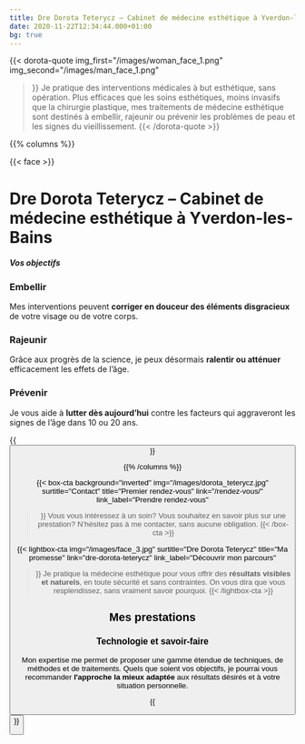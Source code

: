 ```yaml
---
title: Dre Dorota Teterycz – Cabinet de médecine esthétique à Yverdon-les-Bains
date: 2020-11-22T12:34:44.000+01:00
bg: true
---
```

{{< dorota-quote
img_first="/images/woman_face_1.png"
img_second="/images/man_face_1.png"
>}}
Je pratique des interventions médicales à but esthétique, sans opération. Plus efficaces que les soins esthétiques, moins invasifs que la chirurgie plastique, mes traitements de médecine esthétique sont destinés à embellir, rajeunir ou prévenir les problèmes de peau et les signes du vieillissement.
{{< /dorota-quote >}}



{{% columns %}}

{{< face >}}

# Dre Dorota Teterycz – Cabinet de médecine esthétique à Yverdon-les-Bains

##### Vos objectifs

### Embellir

Mes interventions peuvent **corriger en douceur des éléments disgracieux** de votre visage ou de votre corps.

### Rajeunir

Grâce aux progrès de la science, je peux désormais **ralentir ou atténuer** efficacement les effets de l’âge.

### Prévenir

Je vous aide à **lutter dès aujourd’hui** contre les facteurs qui aggraveront les signes de l’âge dans 10 ou 20 ans.

{{<button href="objectifs" name="Définir vos objectifs" >}}

{{% /columns %}}

{{< box-cta
background="inverted"
img="/images/dorota_teterycz.jpg"
surtitle="Contact"
title="Premier rendez-vous"
link="/rendez-vous/"
link_label="Prendre rendez-vous"
>}} Vous vous intéressez à un soin? Vous souhaitez en savoir plus sur une prestation? N’hésitez pas à me contacter, sans aucune obligation. {{< /box-cta >}}

{{< lightbox-cta
img="/images/face_3.jpg"
surtitle="Dre Dorota Teterycz"
title="Ma promesse"
link="dre-dorota-teterycz"
link_label="Découvrir mon parcours"
>}}
Je pratique la médecine esthétique pour vous offrir des <strong>résultats visibles et naturels</strong>, en toute sécurité et sans contraintes. On vous dira que vous resplendissez, sans vraiment savoir pourquoi.
{{< /lightbox-cta >}}


## Mes prestations

### Technologie et savoir-faire

Mon expertise me permet de proposer une gamme étendue de techniques, de méthodes et de traitements. Quels que soient vos objectifs, je pourrai vous recommander **l'approche la mieux adaptée** aux résultats désirés et à votre situation personnelle.


{{<button href="prestations" name="Découvrir mes prestations" >}}
